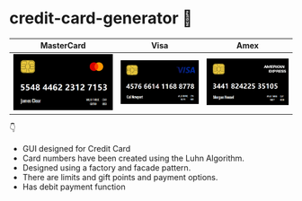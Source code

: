 # credit-card-generator :call_me_hand:

 MasterCard | Visa | Amex
 -----| ----------- | ------
![MasterCard](https://github.com/Emresaridogan/credit-card-generator/blob/master/img/MasterCard.png)| ![Visa](https://github.com/Emresaridogan/credit-card-generator/blob/master/img/visa.png) | ![Amex](https://github.com/Emresaridogan/credit-card-generator/blob/master/img/amex.png)
 
 :point_down:
- GUI designed for Credit Card
- Card numbers have been created using the Luhn Algorithm.
- Designed using a factory and facade pattern.
- There are limits and gift points and payment options.
- Has debit payment function


